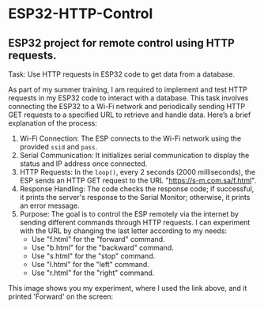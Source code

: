 # ESP32-HTTP-Control
## ESP32 project for remote control using HTTP requests.

Task: Use HTTP requests in ESP32 code to get data from a database.

As part of my summer training, I am required to implement and test HTTP requests in my ESP32 code to interact with a database. This task involves connecting the ESP32 to a Wi-Fi network and periodically sending HTTP GET requests to a specified URL to retrieve and handle data. Here’s a brief explanation of the process:

1. Wi-Fi Connection: The ESP connects to the Wi-Fi network using the provided `ssid` and `pass`.
2. Serial Communication: It initializes serial communication to display the status and IP address once connected.
3. HTTP Requests: In the `loop()`, every 2 seconds (2000 milliseconds), the ESP sends an HTTP GET request to the URL "https://s-m.com.sa/f.html".
4. Response Handling: The code checks the response code; if successful, it prints the server's response to the Serial Monitor; otherwise, it prints an error message.
5. Purpose: The goal is to control the ESP remotely via the internet by sending different commands through HTTP requests. I can experiment with the URL by changing the last letter according to my needs:
   - Use "f.html" for the "forward" command.
   - Use "b.html" for the "backward" command.
   - Use "s.html" for the "stop" command.
   - Use "l.html" for the "left" command.
   - Use "r.html" for the "right" command.

This image shows you my experiment, where I used the link above, and it printed 'Forward' on the screen:
